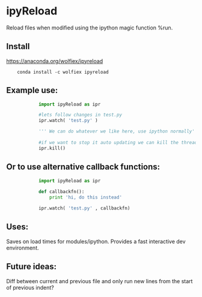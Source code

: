 # ipyReload

Reload files when modified using the ipython magic function %run.


## Install 
https://anaconda.org/wolfiex/ipyreload

		conda install -c wolfiex ipyreload		


## Example use:

```python
			import ipyReload as ipr

			#lets follow changes in test.py
			ipr.watch( 'test.py' )

			''' We can do whatever we like here, use ipython normally'''
			
			#if we want to stop it auto updating we can kill the thread
			ipr.kill()
```

## Or to use alternative callback functions:



```python
			import ipyReload as ipr
		
			def callbackfn():
				print 'hi, do this instead'

			ipr.watch( 'test.py' , callbackfn)


```






## Uses: 

Saves on load times for modules/ipython. Provides a fast interactive dev environment.

## Future ideas:

Diff between current and previous file and only run new lines from the start of previous indent?
